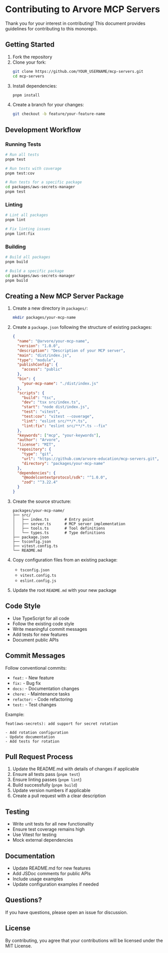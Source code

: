 # Contributing to Arvore MCP Servers

Thank you for your interest in contributing! This document provides guidelines for contributing to this monorepo.

## Getting Started

1. Fork the repository
2. Clone your fork:
   ```bash
   git clone https://github.com/YOUR_USERNAME/mcp-servers.git
   cd mcp-servers
   ```
3. Install dependencies:
   ```bash
   pnpm install
   ```
4. Create a branch for your changes:
   ```bash
   git checkout -b feature/your-feature-name
   ```

## Development Workflow

### Running Tests

```bash
# Run all tests
pnpm test

# Run tests with coverage
pnpm test:cov

# Run tests for a specific package
cd packages/aws-secrets-manager
pnpm test
```

### Linting

```bash
# Lint all packages
pnpm lint

# Fix linting issues
pnpm lint:fix
```

### Building

```bash
# Build all packages
pnpm build

# Build a specific package
cd packages/aws-secrets-manager
pnpm build
```

## Creating a New MCP Server Package

1. Create a new directory in `packages/`:

   ```bash
   mkdir packages/your-mcp-name
   ```

2. Create a `package.json` following the structure of existing packages:

   ```json
   {
     "name": "@arvore/your-mcp-name",
     "version": "1.0.0",
     "description": "Description of your MCP server",
     "main": "dist/index.js",
     "type": "module",
     "publishConfig": {
       "access": "public"
     },
     "bin": {
       "your-mcp-name": "./dist/index.js"
     },
     "scripts": {
       "build": "tsc",
       "dev": "tsx src/index.ts",
       "start": "node dist/index.js",
       "test": "vitest",
       "test:cov": "vitest --coverage",
       "lint": "eslint src/**/*.ts",
       "lint:fix": "eslint src/**/*.ts --fix"
     },
     "keywords": ["mcp", "your-keywords"],
     "author": "Arvore",
     "license": "MIT",
     "repository": {
       "type": "git",
       "url": "https://github.com/arvore-education/mcp-servers.git",
       "directory": "packages/your-mcp-name"
     },
     "dependencies": {
       "@modelcontextprotocol/sdk": "^1.0.0",
       "zod": "^3.22.4"
     }
   }
   ```

3. Create the source structure:

   ```
   packages/your-mcp-name/
   ├── src/
   │   ├── index.ts       # Entry point
   │   ├── server.ts      # MCP server implementation
   │   ├── tools.ts       # Tool definitions
   │   └── types.ts       # Type definitions
   ├── package.json
   ├── tsconfig.json
   ├── vitest.config.ts
   └── README.md
   ```

4. Copy configuration files from an existing package:

   - `tsconfig.json`
   - `vitest.config.ts`
   - `eslint.config.js`

5. Update the root `README.md` with your new package

## Code Style

- Use TypeScript for all code
- Follow the existing code style
- Write meaningful commit messages
- Add tests for new features
- Document public APIs

## Commit Messages

Follow conventional commits:

- `feat:` - New feature
- `fix:` - Bug fix
- `docs:` - Documentation changes
- `chore:` - Maintenance tasks
- `refactor:` - Code refactoring
- `test:` - Test changes

Example:

```
feat(aws-secrets): add support for secret rotation

- Add rotation configuration
- Update documentation
- Add tests for rotation
```

## Pull Request Process

1. Update the README.md with details of changes if applicable
2. Ensure all tests pass (`pnpm test`)
3. Ensure linting passes (`pnpm lint`)
4. Build successfully (`pnpm build`)
5. Update version numbers if applicable
6. Create a pull request with a clear description

## Testing

- Write unit tests for all new functionality
- Ensure test coverage remains high
- Use Vitest for testing
- Mock external dependencies

## Documentation

- Update README.md for new features
- Add JSDoc comments for public APIs
- Include usage examples
- Update configuration examples if needed

## Questions?

If you have questions, please open an issue for discussion.

## License

By contributing, you agree that your contributions will be licensed under the MIT License.
